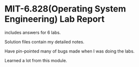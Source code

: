 # MIT-6.828(Operating System Engineering) Lab Report

includes answers for 6 labs.

Solution files contain my detailed notes.

Have pin-pointed many of bugs made when I was doing the labs.

Learned a lot from this module.

